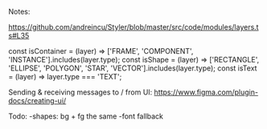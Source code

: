 Notes:

https://github.com/andreincu/Styler/blob/master/src/code/modules/layers.ts#L35

const isContainer = (layer) => ['FRAME', 'COMPONENT', 'INSTANCE'].includes(layer.type);
const isShape = (layer) => ['RECTANGLE', 'ELLIPSE', 'POLYGON', 'STAR', 'VECTOR'].includes(layer.type);
const isText = (layer) => layer.type === 'TEXT';


Sending & receiving messages to / from UI:
https://www.figma.com/plugin-docs/creating-ui/


Todo:
-shapes: bg + fg the same
-font fallback

